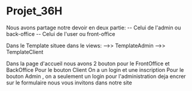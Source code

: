 # Projet_36H

Nous avons partage notre devoir en deux partie:
  -- Celui de l'admin ou back-office
  -- Celui de l'user ou front-office
  
  Dans le Template situee dans le views:
    -->> TemplateAdmin
    -->> TemplateClient
    
 Dans la page d'accueil nous avons 2 bouton pour le FrontOffice et BackOffice
 Pour le bouton Client On a un login et une inscription
 Pour le bouton Admin , on a seulement un login pour l'administration deja encrer sur le formulaire
 nous vous invitons dans notre site  
